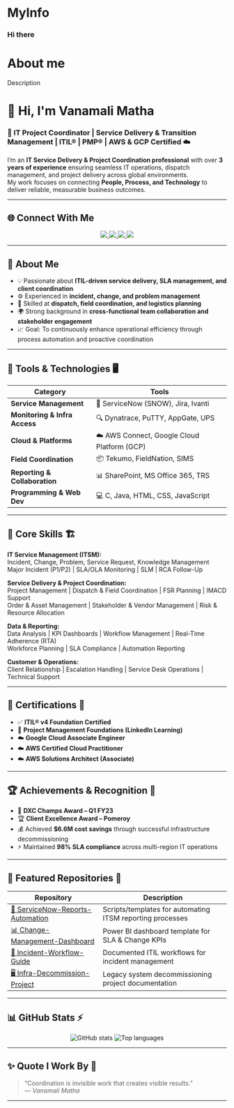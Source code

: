 # MyInfo
 ### Hi there
  # About me
Description
# 👋 Hi, I'm **Vanamali Matha**

### 💼 IT Project Coordinator | Service Delivery & Transition Management | ITIL® | PMP® | AWS & GCP Certified ☁️

I’m an **IT Service Delivery & Project Coordination professional** with over **3 years of experience** ensuring seamless IT operations, dispatch management, and project delivery across global environments.  
My work focuses on connecting **People, Process, and Technology** to deliver reliable, measurable business outcomes.

---

## 🌐 Connect With Me

<p align="center">
  <a href="https://github.com/vanamalimatha123">
    <img src="https://img.shields.io/badge/GitHub-vanamalimatha123-black?logo=github&style=for-the-badge" />
  </a>
  <a href="https://www.linkedin.com/in/vanamalimatha123">
    <img src="https://img.shields.io/badge/LinkedIn-Vanamali%20Matha-blue?logo=linkedin&style=for-the-badge" />
  </a>
  <a href="https://medium.com/@mathavanamali121">
    <img src="https://img.shields.io/badge/Medium-@mathavanamali121-black?logo=medium&style=for-the-badge" />
  </a>
  <a href="mailto:mathavanamali121@gmail.com">
    <img src="https://img.shields.io/badge/Email-mathavanamali121%40gmail.com-red?logo=gmail&style=for-the-badge" />
  </a>
</p>

---

## 🚀 About Me

- 💡 Passionate about **ITIL-driven service delivery, SLA management, and client coordination**  
- ⚙️ Experienced in **incident, change, and problem management**  
- 🧠 Skilled at **dispatch, field coordination, and logistics planning**  
- 🌍 Strong background in **cross-functional team collaboration and stakeholder engagement**  
- 📈 Goal: To continuously enhance operational efficiency through process automation and proactive coordination  

---

## 🧰 Tools & Technologies 🖥️

| Category | Tools |
|-----------|-------|
| **Service Management** | 🧩 ServiceNow (SNOW), Jira, Ivanti |
| **Monitoring & Infra Access** | 🔍 Dynatrace, PuTTY, AppGate, UPS |
| **Cloud & Platforms** | ☁️ AWS Connect, Google Cloud Platform (GCP) |
| **Field Coordination** | 📦 Tekumo, FieldNation, SIMS |
| **Reporting & Collaboration** | 📊 SharePoint, MS Office 365, TRS |
| **Programming & Web Dev** | 💻 C, Java, HTML, CSS, JavaScript |

---

## 🧠 Core Skills 🏗️

**IT Service Management (ITSM):**  
Incident, Change, Problem, Service Request, Knowledge Management  
Major Incident (P1/P2) | SLA/OLA Monitoring | SLM | RCA Follow-Up  

**Service Delivery & Project Coordination:**  
Project Management | Dispatch & Field Coordination | FSR Planning | IMACD Support  
Order & Asset Management | Stakeholder & Vendor Management | Risk & Resource Allocation  

**Data & Reporting:**  
Data Analysis | KPI Dashboards | Workflow Management | Real-Time Adherence (RTA)  
Workforce Planning | SLA Compliance | Automation Reporting  

**Customer & Operations:**  
Client Relationship | Escalation Handling | Service Desk Operations | Technical Support  

---

## 🏅 Certifications 📜

- ✅ **ITIL® v4 Foundation Certified**  
- 🧩 **Project Management Foundations (LinkedIn Learning)**  
- ☁️ **Google Cloud Associate Engineer**  
- ☁️ **AWS Certified Cloud Practitioner**  
- ☁️ **AWS Solutions Architect (Associate)**  

---

## 🏆 Achievements & Recognition 🥇

- 🏅 **DXC Champs Award – Q1 FY23**  
- 🏆 **Client Excellence Award – Pomeroy**  
- 💰 Achieved **$6.6M cost savings** through successful infrastructure decommissioning  
- ⚡ Maintained **98% SLA compliance** across multi-region IT operations  

---

## 📂 Featured Repositories 📁

| Repository | Description |
|-------------|-------------|
| [🧾 ServiceNow-Reports-Automation](https://github.com/vanamalimatha123/ServiceNow-Reports-Automation) | Scripts/templates for automating ITSM reporting processes |
| [📊 Change-Management-Dashboard](https://github.com/vanamalimatha123/Change-Management-Dashboard) | Power BI dashboard template for SLA & Change KPIs |
| [📘 Incident-Workflow-Guide](https://github.com/vanamalimatha123/Incident-Workflow-Guide) | Documented ITIL workflows for incident management |
| [🖥️ Infra-Decommission-Project](https://github.com/vanamalimatha123/Infra-Decommission-Project) | Legacy system decommissioning project documentation |

---

## 📊 GitHub Stats ⚡

<p align="center">
  <img src="https://github-readme-stats.vercel.app/api?username=vanamalimatha123&show_icons=true&theme=blueberry" alt="GitHub stats" />
  <img src="https://github-readme-stats.vercel.app/api/top-langs/?username=vanamalimatha123&layout=compact&theme=blueberry" alt="Top languages" />
</p>

---

## ✨ Quote I Work By 💬

> “Coordination is invisible work that creates visible results.”  
> — *Vanamali Matha*

---

